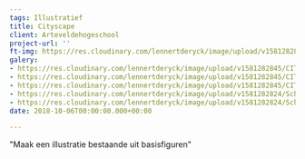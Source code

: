```yaml
---
tags: Illustratief
title: Cityscape
client: Arteveldehogeschool
project-url: ''
ft-img: https://res.cloudinary.com/lennertderyck/image/upload/v1581282824/Schermafbeelding_2019-11-06_om_22.41.02_hpzg0r.png
galery:
- https://res.cloudinary.com/lennertderyck/image/upload/v1581282845/CITYSCAPE_DEEL_2_yehqua.jpg
- https://res.cloudinary.com/lennertderyck/image/upload/v1581282845/CITYSCAPE_DEEL_1_deiffy.jpg
- https://res.cloudinary.com/lennertderyck/image/upload/v1581282845/CITYSCAPE_DEEL_3_mk6rbw.jpg
- https://res.cloudinary.com/lennertderyck/image/upload/v1581282824/Schermafbeelding_2019-11-06_om_22.24.17_zgqalv.png
- https://res.cloudinary.com/lennertderyck/image/upload/v1581282824/Schermafbeelding_2019-11-06_om_22.41.02_hpzg0r.png
date: 2018-10-06T00:00:00.000+00:00

---
```

"Maak een illustratie bestaande uit basisfiguren"